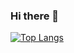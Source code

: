 ### Hi there 👋

[![Top Langs](https://github-readme-stats.vercel.app/api/top-langs/?username=CharlieMallon&layout=compact&theme=radical)](https://github.com/anuraghazra/github-readme-stats)

<!--
**CharlieMallon/CharlieMallon** is a ✨ _special_ ✨ repository because its `README.md` (this file) appears on your GitHub profile.

Here are some ideas to get you started:

- 🔭 I’m currently working on ...
- 🌱 I’m currently learning ...
- 👯 I’m looking to collaborate on ...
- 🤔 I’m looking for help with ...
- 💬 Ask me about ...
- 📫 How to reach me: ...
- 😄 Pronouns: ...
- ⚡ Fun fact: ...
-->
